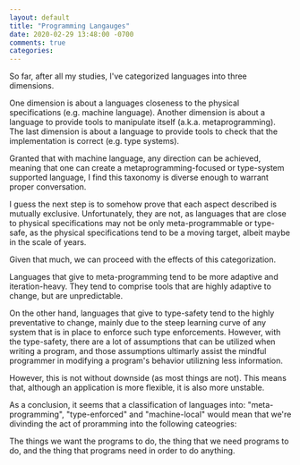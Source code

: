 ```yaml
---
layout: default
title: "Programming Langauges"
date: 2020-02-29 13:48:00 -0700
comments: true
categories: 
---
```


So far, after all my studies, I've categorized languages into three dimensions.

One dimension is about a languages closeness to the physical specifications (e.g. machine language).
Another dimension is about a language to provide tools to manipulate itself (a.k.a. metaprogramming).
The last dimension is about a language to provide tools to check that the implementation is correct (e.g. type systems).

Granted that with machine language, any direction can be achieved, meaning that one can create a metaprogramming-focused or type-system supported language, I find this taxonomy is diverse enough to warrant proper conversation.

I guess the next step is to somehow prove that each aspect described is mutually exclusive.
Unfortunately, they are not, as languages that are close to physical specifications may not be only meta-programmable or type-safe, as the physical specifications tend to be a moving target, albeit maybe in the scale of years.

Given that much, we can proceed with the effects of this categorization.

Languages that give to meta-programming tend to be more adaptive and iteration-heavy. 
They tend to comprise tools that are highly adaptive to change, but are unpredictable.

On the other hand, languages that give to type-safety tend to the highly preventative to change, mainly due to the steep learning curve of any system that is in place to enforce such type enforcements. However, with the type-safety, there are a lot of assumptions that can be utilized when writing a program, and those assumptions ultimarly assist the mindful programmer in modifying a program's behavior utilizning less information.

However, this is not without downside (as most things are not). This means that, although an application is more flexible, it is also more unstable.

As a conclusion, it seems that a classification of languages into: "meta-programming", "type-enforced" and "machine-local" would mean that we're divinding the act of proramming into the following cateogries: 

The things we want the programs to do, the thing that we need programs to do, and the thing that programs need in order to do anything.
